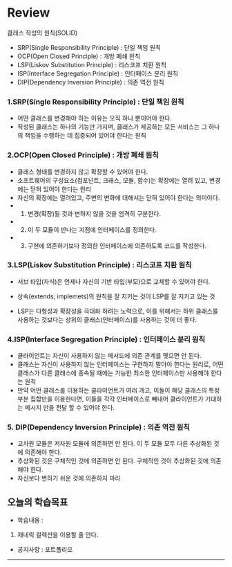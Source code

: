 # Review
클래스 작성의 원칙(SOLID) 
- SRP(Single Responsibility Principle) : 단일 책임 원칙
- OCP(Open Closed Principle) : 개방 폐쇄 원칙
- LSP(Liskov Substitution Principle) : 리스코프 치환 원칙
- ISP(Interface Segregation Principle) : 인터페이스 분리 원칙
- DIP(Dependency Inversion Principle) : 의존 역전 원칙

### 1.SRP(Single Responsibility Principle) : 단일 책임 원칙
- 어떤 클래스를 변경해야 하는 이유는 오직 하나 뿐이어야 한다.
- 작성된 클래스는 하나의 기능만 가지며, 클래스가 제공하는 모든 서비스는 그 하나의 책임을 수행하는 데 집중되어 있어야 한다는 원칙

### 2.OCP(Open Closed Principle) : 개방 폐쇄 원칙
- 클래스 형태를 변경하지 않고 확장할 수 있어야 한다.
- 소프트웨어의 구성요소(컴포넌트, 크래스, 모듈, 함수)는 확장에는 열려 있고, 변경에는 닫혀 있어야 한다는 원리
- 자신의 확장에는 열려있고, 주변의 변화에 대해서는 닫혀 있어야 한다는 의미이다.
- 1) 변경(확장)될 것과 변하지 않을 것을 엄격히 구분한다.
- 2) 이 두 모듈이 만나는 지점에 인터페이스를 정의한다.
- 3) 구현에 의존하기보다 정의한 인터페이스에 의존하도록 코드를 작성한다.

### 3.LSP(Liskov Substitution Principle) : 리스코프 치환 원칙
- 서브 타입(자식)은 언제나 자신의 기반 타입(부모)으로 교체할 수 있어야 한다.
- 상속(extends, implemets)의 원칙을 잘 지키는 것이 LSP를 잘 지키고 있는 것

- LSP는 다형성과 확장성을 극대화 하려는 노력으로, 이를 위해서는 하위 클래스를 사용하는 것보다는 상위의 클래스(인터페이스)를 사용하는 것이 더 좋다.

### 4.ISP(Interface Segregation Principle) : 인터페이스 분리 원칙
- 클라이언트는 자신이 사용하지 않는 메서드에 의존 관계를 맺으면 안 된다.
- 클래스는 자신이 사용하지 않는 인터페이스는 구현하지 말아야 한다는 원리로, 어떤 클래스가 다른 클래스에 종속될 때에는 가능한 최소한 인터페이스만 사용해야 한다는 원칙
- 만약 어떤 클래스를 이용하는 클라이언트가 여러 개고, 이들이 해당 클래스의 특정 부분 집합만을 이용한다면, 이들을 각각 인터페이스로 빼내어 클라이언트가 기대하는 메시지 만을 전달 할 수 있어야 한다.

### 5. DIP(Dependency Inversion Principle) : 의존 역전 원칙
- 고차원 모듈은 저차원 모듈에 의존하면 안 된다. 이 두 모듈 모두 다른 추상화된 것에 의존해야 한다.
- 추상화된 것은 구체적인 것에 의존하면 안 된다. 구체적인 것이 추상화된 것에 의존해야 한다.
- 자신보다 변하기 쉬운 것에 의존하지 마라


## 오늘의 학습목표
- 학습내용 :
1) 제네릭 컬렉션을 이용할 줄 안다.

- 공지사항 : 포트폴리오


------------------------------------------------------------------------------------------------------------------------





